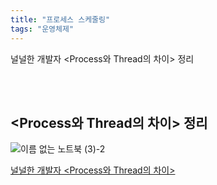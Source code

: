 ```yaml
---
title: "프로세스 스케줄링"
tags: "운영체제"
---
```

널널한 개발자 <Process와 Thread의 차이> 정리

<br/>
<br/>

## <Process와 Thread의 차이> 정리

![이름 없는 노트북 (3)-2](https://github.com/usiyoung/cs-storage/assets/85566273/76bb87fb-c677-4163-b98a-e38472936022)


[널널한 개발자 <Process와 Thread의 차이>](https://www.youtube.com/watch?v=x-Lp-h_pf9Q) 
